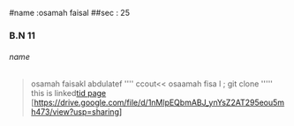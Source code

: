 #name :osamah faisal
##sec : 25 
### B.N 11 
###### name

>osamah faisakl abdulatef 
''''
>ccout<< osaamah fisa l ;
>git clone 
'''''
this  is linked[tid page](vhttps://docs.github.com/en/github/writing-on-github/getting-started-with-writing-and-formatting-on-github/basic-writing-and-formatting-syntax)
[https://drive.google.com/file/d/1nMlpEQbmABJ_ynYsZ2AT295eou5mh473/view?usp=sharing]
